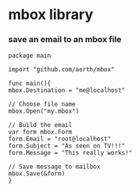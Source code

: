 # mbox library

### save an email to an mbox file

```
package main

import "github.com/aerth/mbox"

func main(){
mbox.Destination = "me@localhost"

// Choose file name
mbox.Open("my.mbox")

// Build the email
var form mbox.Form
form.Email = "root@localhost"
form.Subject = "As seen on TV!!!"
form.Message = "This really works!"

// Save message to mailbox
mbox.Save(&form)
}


```
